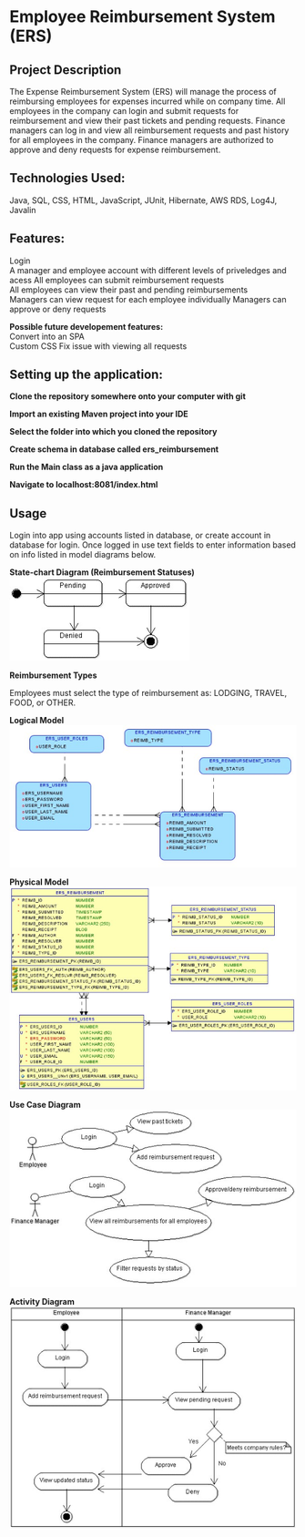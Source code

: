 # Employee Reimbursement System (ERS)

## Project Description
The Expense Reimbursement System (ERS) will manage the process of reimbursing employees for expenses incurred while on company time. All employees in the company can login and submit requests for reimbursement and view their past tickets and pending requests. Finance managers can log in and view all reimbursement requests and past history for all employees in the company. Finance managers are authorized to approve and deny requests for expense reimbursement.

## Technologies Used:  
  Java, 
  SQL, 
  CSS, 
  HTML, 
  JavaScript, 
  JUnit, 
  Hibernate, 
  AWS RDS, 
  Log4J, 
  Javalin

## Features:  
  Login  
  A manager and employee account with different levels of priveledges and acess
  All employees can submit reimbursement requests  
  All employees can view their past and pending reimbursements  
  Managers can view request for each employee individually
  Managers can approve or deny requests  

**Possible future developement features:**  
  Convert into an SPA  
  Custom CSS
  Fix issue with viewing all requests

## Setting up the application:

**Clone the repository somewhere onto your computer with git**  

**Import an existing Maven project into your IDE**  

**Select the folder into which you cloned the repository**  

**Create schema in database called ers_reimbursement**

**Run the Main class as a java application**  

**Navigate to localhost:8081/index.html**


## Usage

Login into app using accounts listed in database, or create account in database for login.
Once logged in use text fields to enter information based on info listed in model diagrams below.


**State-chart Diagram (Reimbursement Statuses)** 
![](./imgs/state-chart.jpg)

**Reimbursement Types**

Employees must select the type of reimbursement as: LODGING, TRAVEL, FOOD, or OTHER.

**Logical Model**
![](./imgs/logical.jpg)

**Physical Model**
![](./imgs/physical.jpg)

**Use Case Diagram**
![](./imgs/use-case.jpg)

**Activity Diagram**
![](./imgs/activity.jpg)

